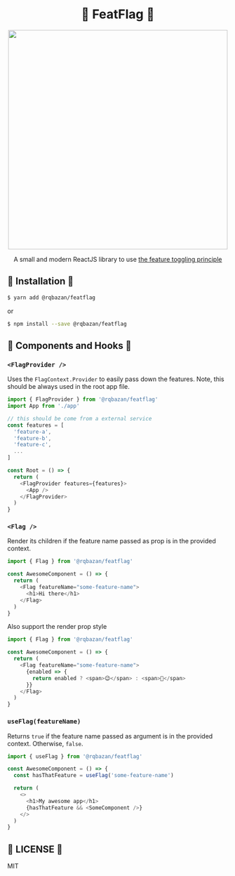 <div align="center">
  <h1> 🚩 FeatFlag 🚩 </h1>
  <img width="500px" src="https://raw.githubusercontent.com/rqbazan/featflag/master/images/fun-with-flags.jpg">
  <p>
    A small and modern ReactJS library to use
    <a href="https://martinfowler.com/articles/feature-toggles.html">
      the feature toggling principle
    </a>
  </p>
</div>

## 🌌 Installation 🌌

```sh
$ yarn add @rqbazan/featflag
```

or

```sh
$ npm install --save @rqbazan/featflag
```

## 🎉 Components and Hooks 🎉

### `<FlagProvider />`

Uses the `FlagContext.Provider` to easily pass down the features. Note, this should be always used in the root app file.

```js
import { FlagProvider } from '@rqbazan/featflag'
import App from './app'

// this should be come from a external service
const features = [
  'feature-a',
  'feature-b',
  'feature-c',
  ...
]

const Root = () => {
  return (
    <FlagProvider features={features}>
      <App />
    </FlagProvider>
  )
}
```

### `<Flag />`

Render its children if the feature name passed as prop is in the provided context.

```js
import { Flag } from '@rqbazan/featflag'

const AwesomeComponent = () => {
  return (
    <Flag featureName="some-feature-name">
      <h1>Hi there</h1>
    </Flag>
  )
}
```

Also support the render prop style

```js
import { Flag } from '@rqbazan/featflag'

const AwesomeComponent = () => {
  return (
    <Flag featureName="some-feature-name">
      {enabled => {
        return enabled ? <span>😉</span> : <span>🤔</span>
      }}
    </Flag>
  )
}
```

### `useFlag(featureName)`

Returns `true` if the feature name passed as argument is in the provided context. Otherwise, `false`.

```js
import { useFlag } from '@rqbazan/featflag'

const AwesomeComponent = () => {
  const hasThatFeature = useFlag('some-feature-name')

  return (
    <>
      <h1>My awesome app</h1>
      {hasThatFeature && <SomeComponent />}
    </>
  )
}
```

## 🍕 LICENSE 🍕

MIT
